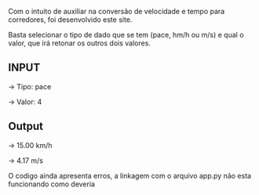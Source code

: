 Com o intuito de auxiliar na conversão de velocidade e tempo para corredores, foi desenvolvido este site.

Basta selecionar o tipo de dado que se tem (pace, hm/h ou m/s) e qual o valor, que irá retonar os outros dois valores.

## INPUT

-> Tipo: pace

-> Valor: 4

## Output

-> 15.00 km/h

-> 4.17 m/s

O codigo ainda apresenta erros, a linkagem com o arquivo app.py não esta funcionando como deveria